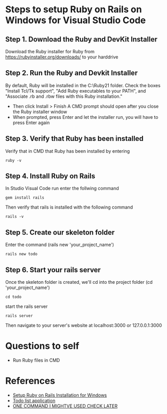 # Steps to setup Ruby on Rails on Windows for Visual Studio Code

## Step 1. Download the Ruby and DevKit Installer
Download the Ruby installer for Ruby from https://rubyinstaller.org/downloads/ to your harddrive

## Step 2. Run the Ruby and Devkit Installer
By default, Ruby will be installed in the C:\Ruby21 folder. Check the boxes "Install Tcl/Tk support", "Add Ruby executables to your PATH", and "Associate .rb and .rbw files with this Ruby installation."
   - Then click Install > Finish
A CMD prompt should open after you close the Ruby installer window
   - When prompted, press Enter and let the installer run, you will have to press Enter again

## Step 3. Verify that Ruby has been installed
Verify that in CMD that Ruby has been installed by entering
```
ruby -v
```

## Step 4. Install Ruby on Rails
In Studio Visual Code run enter the follwing command
```
gem install rails
```
Then verify that rails is installed with the following command
```
rails -v
```

## Step 5. Create our skeleton folder
Enter the command (rails new 'your_project_name')
```
rails new todo
```

## Step 6. Start your rails server
Once the skeleton folder is created, we'll cd into the project folder (cd 'your_project_name')
```
cd todo
```
start the rails server
```
rails server
```
Then navigate to your server's website at localhost:3000 or 127.0.0.1:3000



# Questions to self
- Run Ruby files in CMD


# References
- [Setup Ruby on Rails Installation for Windows](http://facweb.cdm.depaul.edu/sjost/it232/documents/rails-installation-windows.htm)
- [Todo list application](https://medium.com/@deallen7/how-to-build-a-todo-app-in-rails-e6571fcccac3)
- [ONE COMMAND I MIGHTVE USED CHECK LATER](https://medium.com/@terrenceong/ruby-development-with-vs-code-fab258db5f1d)